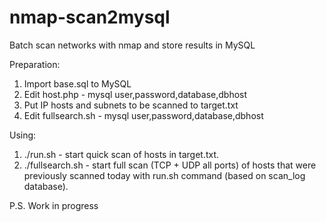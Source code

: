 # nmap-scan2mysql
Batch scan networks with nmap and store results in MySQL

Preparation:
1) Import base.sql to MySQL
2) Edit host.php - mysql user,password,database,dbhost
3) Put IP hosts and subnets to be scanned to target.txt
4) Edit fullsearch.sh - mysql user,password,database,dbhost

Using:
1) ./run.sh - start quick scan of hosts in target.txt. 
2) ./fullsearch.sh - start full scan (TCP + UDP all ports) of hosts that were previously scanned today with run.sh command (based on scan_log database).

P.S. Work in progress
